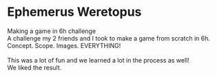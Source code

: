 # Ephemerus Weretopus
 Making a game in 6h challenge\
 A challenge my 2 friends and I took to make a game from scratch in 6h.\
 Concept. Scope. Images. EVERYTHING!\
 \
 This was a lot of fun and we learned a lot in the process as well!\
 We liked the result.
